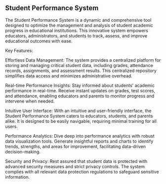## Student Performance System

The Student Performance System is a dynamic and comprehensive tool designed to optimize the management and analysis of student academic progress in educational institutions. This innovative system empowers educators, administrators, and students to track, assess, and improve educational outcomes with ease.

Key Features:

Effortless Data Management: The system provides a centralized platform for storing and managing critical student data, including grades, attendance records, assignments, and assessment results. This centralized repository simplifies data access and minimizes administrative overhead.

Real-time Performance Insights: Stay informed about students' academic performance in real-time. Receive instant updates on grades, test scores, and attendance, enabling educators and parents to monitor progress and intervene when needed.

Intuitive User Interface: With an intuitive and user-friendly interface, the Student Performance System caters to educators, students, and parents alike. It is designed to be easily navigable, requiring minimal training for all users.

Performance Analytics: Dive deep into performance analytics with robust data visualization tools. Generate insightful reports and charts to identify trends, strengths, and areas for improvement, facilitating data-driven decision-making.

Security and Privacy: Rest assured that student data is protected with advanced security measures and strict privacy controls. The system complies with all relevant data protection regulations to safeguard sensitive information.
